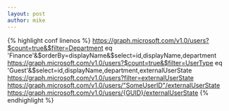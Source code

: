 ```yaml
---
layout: post
author: mike
---
```

{% highlight conf linenos %}
https://graph.microsoft.com/v1.0/users?$count=true&$filter=Department eq 'Finance'&$orderBy=displayName&$select=id,displayName,department
https://graph.microsoft.com/v1.0/users?$count=true&$filter=UserType eq 'Guest'&$select=id,displayName,department,externalUserState
https://graph.microsoft.com/v1.0/users?filter=externalUserState
https://graph.microsoft.com/v1.0/users/"SomeUserID"/externalUserState
https://graph.microsoft.com/v1.0/users/{GUID}/externalUserState
{% endhighlight %}
